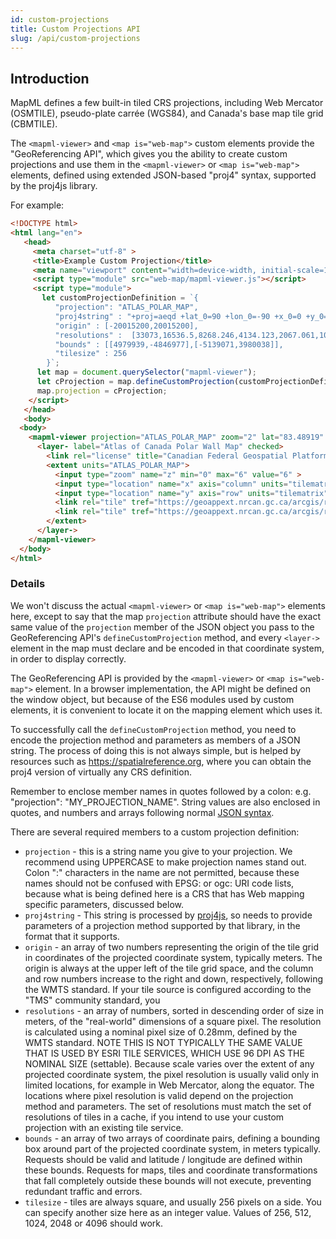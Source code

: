 ```yaml
---
id: custom-projections
title: Custom Projections API
slug: /api/custom-projections
---
```


## Introduction

MapML defines a few built-in tiled CRS projections, including Web Mercator (OSMTILE), pseudo-plate carrée (WGS84), and  Canada's base map tile grid (CBMTILE). 

The `<mapml-viewer>` and `<map is="web-map">` custom elements provide the "GeoReferencing API", which gives you the ability to create custom projections and use them in the `<mapml-viewer>` or `<map is="web-map">` elements, defined using extended JSON-based "proj4" syntax, supported by the proj4js library.

For example:

```html
<!DOCTYPE html>
<html lang="en">
   <head>
     <meta charset="utf-8" >
     <title>Example Custom Projection</title>
     <meta name="viewport" content="width=device-width, initial-scale=1">
     <script type="module" src="web-map/mapml-viewer.js"></script>
     <script type="module">
       let customProjectionDefinition = `{
          "projection": "ATLAS_POLAR_MAP",
          "proj4string" : "+proj=aeqd +lat_0=90 +lon_0=-90 +x_0=0 +y_0=0 +ellps=sphere +units=m +no_defs +type=crs",
          "origin" : [-20015200,20015200],
          "resolutions" :  [33073,16536.5,8268.246,4134.123,2067.061,1033.531,516.765],
          "bounds" : [[4979939,-4846977],[-5139071,3980038]],
          "tilesize" : 256
        }`;
      let map = document.querySelector("mapml-viewer");
      let cProjection = map.defineCustomProjection(customProjectionDefinition);    
      map.projection = cProjection;
    </script>
   </head>
   <body>
  <body>
    <mapml-viewer projection="ATLAS_POLAR_MAP" zoom="2" lat="83.48919" lon="-87.7687" controls>
      <layer- label="Atlas of Canada Polar Wall Map" checked>
        <link rel="license" title="Canadian Federal Geospatial Platform" href="https://geoappext.nrcan.gc.ca/arcgis/rest/services/FGP/NCR_RCN/MapServer/">
        <extent units="ATLAS_POLAR_MAP">
          <input type="zoom" name="z" min="0" max="6" value="6" >
          <input type="location" name="x" axis="column" units="tilematrix" min="116" max="186">
          <input type="location" name="y" axis="row" units="tilematrix" min="125" max="184">
          <link rel="tile" tref="https://geoappext.nrcan.gc.ca/arcgis/rest/services/FGP/NCR_RCN/MapServer/tile/{z}/{y}/{x}/">
          <link rel="tile" tref="https://geoappext.nrcan.gc.ca/arcgis/rest/services/FGP/NCR_RCN_A/MapServer/tile/{z}/{y}/{x}/">
        </extent>
      </layer->
    </mapml-viewer>
  </body>
</html>
```

### Details

We won't discuss the actual `<mapml-viewer>` or `<map is="web-map">` elements here, except to say that the map `projection` attribute should have the exact same value of the `projection` member of the JSON object you pass to the GeoReferencing API's `defineCustomProjection` method, and every `<layer->` element in the map must declare and be encoded in that coordinate system, in order to display correctly.

The GeoReferencing API is provided by the `<mapml-viewer>` or `<map is="web-map">` element.  In a browser implementation, the API might be defined on the window object, but because of the ES6 modules used by custom elements, it is convenient to locate it on the mapping element which uses it.

To successfully call the `defineCustomProjection` method, you need to encode the projection method and parameters as members of a JSON string.  The process of doing this is not always simple, but is helped by resources such as https://spatialreference.org, where you can obtain the proj4 version of virtually any CRS definition. 

Remember to enclose member names in quotes followed by a colon: e.g. "projection": "MY_PROJECTION_NAME".  String values are also enclosed in quotes, and numbers and arrays following normal [JSON syntax](https://developer.mozilla.org/en-US/docs/Learn/JavaScript/Objects/JSON).

There are several required members to a custom projection definition:

- `projection` - this is a string name you give to your projection. We recommend using UPPERCASE to make projection names stand out. Colon ":" characters in the name are not permitted, because these names should not be confused with EPSG: or ogc: URI code lists, because what is being defined here is a CRS that has Web mapping specific parameters, discussed below.
- `proj4string` - This string is processed by [proj4js](http://proj4js.org/), so needs to provide parameters of a projection method supported by that library, in the format that it supports.
- `origin` - an array of two numbers representing the origin of the tile grid in coordinates of the projected coordinate system, typically meters.  The origin is always at the upper left of the tile grid space, and the column and row numbers increase to the right and down, respectively, following the WMTS standard.  If your tile source is configured according to the "TMS" community standard, you
- `resolutions` - an array of numbers, sorted in descending order of size in meters, of the "real-world" dimensions of a square pixel. The resolution is calculated using a nominal pixel size of 0.28mm, defined by the WMTS standard. NOTE THIS IS NOT TYPICALLY THE SAME VALUE THAT IS USED BY ESRI TILE SERVICES, WHICH USE 96 DPI AS THE NOMINAL SIZE (settable). Because scale varies over the extent of any projected coordinate system, the pixel resolution is usually valid only in limited locations, for example in Web Mercator, along the equator. The locations where pixel resolution is valid depend on the projection method and parameters.  The set of resolutions must match the set of resolutions of tiles in a cache, if you intend to use your custom projection with an existing tile service.
- `bounds` - an array of two arrays of coordinate pairs, defining a bounding box around part of the projected coordinate system, in meters typically. Requests should be valid and latitude / longitude are defined within these bounds.  Requests for maps, tiles and coordinate transformations that fall completely outside these bounds will not execute, preventing redundant traffic and errors.  
- `tilesize` - tiles are always square, and usually 256 pixels on a side.  You can specify another size here as an integer value.  Values of 256, 512, 1024, 2048 or 4096 should work.

